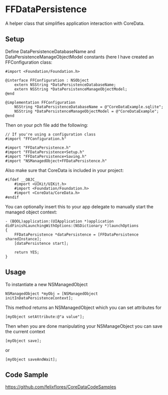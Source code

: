 FFDataPersistence
=================

A helper class that simplifies application interaction with CoreData.

Setup
-----

Define DataPersistenceDatabaseName and DataPersistenceManageObjectModel constants (here I have created an FFConfiguration class:

	#import <Foundation/Foundation.h>

	@interface FFConfiguration : NSObject
		extern NSString *DataPersistenceDatabaseName;
		extern NSString *DataPersistenceManageObjectModel;
	@end

	@implementation FFConfiguration
		NSString *DataPersistenceDatabaseName = @"CoreDataExample.sqlite";
		NSString *DataPersistenceManageObjectModel = @"CoreDataExample";
	@end

Then on your pch file add the following:

	// If you're using a configuration class
	#import "FFConfiguration.h"

	#import "FFDataPersistence.h"
	#import "FFDataPersistence+Setup.h"
	#import "FFDataPersistence+Saving.h"
	#import "NSManagedObject+FFDataPersistence.h"

Also make sure that CoreData is included in your project:

	#ifdef __OBJC__
	    #import <UIKit/UIKit.h>
	    #import <Foundation/Foundation.h>
	    #import <CoreData/CoreData.h>
	#endif


You can optionally insert this to your app delegate to manually start the managed object context:

	- (BOOL)application:(UIApplication *)application didFinishLaunchingWithOptions:(NSDictionary *)launchOptions
	{
	    FFDataPersistence *dataPersistence = [FFDataPersistence sharedInstance];
	    [dataPersistence start];
	    
	    return YES;
	}

Usage
-----
To instantiate a new NSManagedObject

	NSManagedObject *myObj = [NSManagedObject initInDataPersistenceContext];

This method returns an NSManagedObject which you can set attributes for

	[myObject setAttribute:@"a value"];

Then when you are done manipulating your NSManageObject you can save the current context

	[myObject save];

or 

	[myObject saveAndWait];

Code Sample
-----------
https://github.com/felixflores/CoreDataCodeSamples